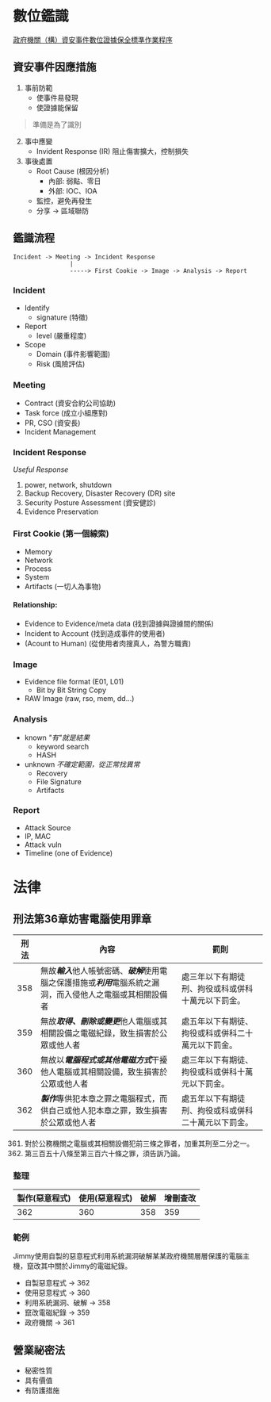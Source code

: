 # 數位鑑識

[政府機關（構）資安事件數位證據保全標準作業程序](https://www.rootlaw.com.tw/LawArticle.aspx?LawID=A040020001003400-1040804)

## 資安事件因應措施

1. 事前防範
    * 使事件易發現
    * 使證據能保留
> 準備是為了識別
2. 事中應變
    * Invident Response (IR) 阻止傷害擴大，控制損失
3. 事後處置
    * Root Cause (根因分析)
        * 內部: 弱點、零日
        * 外部: IOC、IOA
    * 監控，避免再發生
    * 分享 -> 區域聯防

## 鑑識流程

```
Incident -> Meeting -> Incident Response
                |
                -----> First Cookie -> Image -> Analysis -> Report
```

### Incident

* Identify
    * signature (特徵)
* Report
    * level (嚴重程度)
* Scope
    * Domain (事件影響範圍)
    * Risk (風險評估)

### Meeting

* Contract (資安合約公司協助)
* Task force (成立小組應對)
* PR, CSO (資安長)
* Incident Management

### Incident Response

*Useful Response*

1. power, network, shutdown
2. Backup Recovery, Disaster Recovery (DR) site
3. Security Posture Assessment (資安健診)
4. Evidence Preservation

### First Cookie (第一個線索)

* Memory
* Network
* Process
* System
* Artifacts (一切人為事物)

#### Relationship:

* Evidence to Evidence/meta data (找到證據與證據間的關係)
* Incident to Account (找到造成事件的使用者)
* (Acount to Human) (從使用者肉搜真人，為警方職責)

### Image

* Evidence file format (E01, L01)
    * Bit by Bit String Copy
* RAW Image (raw, rso, mem, dd...)

### Analysis

* known *"有"就是結果*
    * keyword search
    * HASH
* unknown *不確定範圍，從正常找異常*
    * Recovery
    * File Signature
    * Artifacts

### Report

* Attack Source
* IP, MAC
* Attack vuln
* Timeline (one of Evidence)

# 法律
## 刑法第36章妨害電腦使用罪章

刑法 | 內容 | 罰則
---|---|---
358 | 無故***輸入***他人帳號密碼、***破解***使用電腦之保護措施或***利用***電腦系統之漏洞，而入侵他人之電腦或其相關設備者 | 處三年以下有期徒刑、拘役或科或併科十萬元以下罰金。
359 | 無故***取得、刪除或變更***他人電腦或其相關設備之電磁紀錄，致生損害於公眾或他人者 | 處五年以下有期徒、拘役或科或併科二十萬元以下罰金。
360 | 無故以***電腦程式或其他電磁方式***干擾他人電腦或其相關設備，致生損害於公眾或他人者| 處三年以下有期徒、拘役或科或併科十萬元以下罰金。
362 | ***製作***專供犯本章之罪之電腦程式，而供自己或他人犯本章之罪，致生損害於公眾或他人者 | 處五年以下有期徒刑、拘役或科或併科二十萬元以下罰金。

361. 對於公務機關之電腦或其相關設備犯前三條之罪者，加重其刑至二分之一。
363. 第三百五十八條至第三百六十條之罪，須告訴乃論。

### 整理

製作(惡意程式)|使用(惡意程式)|破解|增刪查改|
---|----|----|----
362|360|358|359

### 範例

Jimmy使用自製的惡意程式利用系統漏洞破解某某政府機關層層保護的電腦主機，竄改其中關於Jimmy的電磁紀錄。

* 自製惡意程式 -> 362
* 使用惡意程式 -> 360
* 利用系統漏洞、破解 -> 358
* 竄改電磁紀錄 -> 359
* 政府機關 -> 361

## 營業祕密法

* 秘密性質
* 具有價值
* 有防護措施

